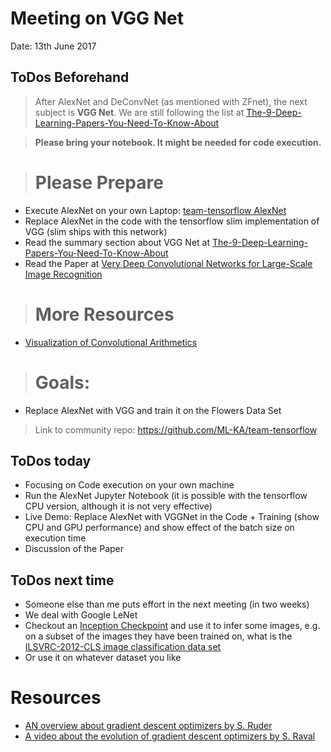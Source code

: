 # Meeting on VGG Net

Date: 13th June 2017

## ToDos Beforehand

>After AlexNet and DeConvNet (as mentioned with ZFnet), the next subject is **VGG Net**.
We are still following the list at [The-9-Deep-Learning-Papers-You-Need-To-Know-About](https://adeshpande3.github.io/adeshpande3.github.io/The-9-Deep-Learning-Papers-You-Need-To-Know-About.html)

>**Please bring your notebook. It might be needed for code execution.**

># Please Prepare
- Execute AlexNet on your own Laptop: [team-tensorflow AlexNet](https://github.com/ML-KA/team-tensorflow/tree/master/sprint3_tf_models/src/alexnet)
- Replace AlexNet in the code with the tensorflow slim implementation of VGG (slim ships with this network)
- Read the summary section about VGG Net at [The-9-Deep-Learning-Papers-You-Need-To-Know-About](https://adeshpande3.github.io/adeshpande3.github.io/The-9-Deep-Learning-Papers-You-Need-To-Know-About.html)
- Read the Paper at [Very Deep Convolutional Networks for Large-Scale Image Recognition](https://arxiv.org/abs/1409.1556)


># More Resources
- [Visualization of Convolutional Arithmetics](https://github.com/vdumoulin/conv_arithmetic)


># Goals:
- Replace AlexNet with VGG and train it on the Flowers Data Set

>Link to community repo:
https://github.com/ML-KA/team-tensorflow


## ToDos today

- Focusing on Code execution on your own machine
- Run the AlexNet Jupyter Notebook (it is possible with the tensorflow CPU version, although it is not very effective)
- Live Demo: Replace AlexNet with VGGNet in the Code + Training (show CPU and GPU performance) and show effect of the batch size on execution time
- Discussion of the Paper

## ToDos next time

- Someone else than me puts effort in the next meeting (in two weeks)
- We deal with Google LeNet
- Checkout an [Inception Checkpoint](https://github.com/tensorflow/models/tree/master/slim#pre-trained-models) and use it to infer some images, e.g. on a subset of the images they have been trained on, what is the [ILSVRC-2012-CLS image classification data set](www.image-net.org/challenges/LSVRC/2012/)
- Or use it on whatever dataset you like

# Resources

- [AN overview about gradient descent optimizers by S. Ruder](http://sebastianruder.com/optimizing-gradient-descent/)
- [A video about the evolution of gradient descent optimizers by S. Raval](https://youtu.be/nhqo0u1a6fw)
